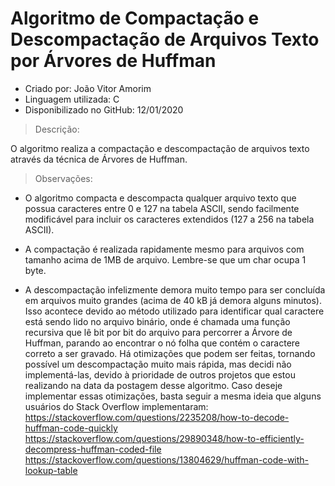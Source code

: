 # Algoritmo de Compactação e Descompactação de Arquivos Texto por Árvores de Huffman

- Criado por: João Vitor Amorim
- Linguagem utilizada: C
- Disponibilizado no GitHub: 12/01/2020


> Descrição:

O algoritmo realiza a compactação e descompactação de arquivos texto
através da técnica de Árvores de Huffman.


> Observações:

- O algoritmo compacta e descompacta qualquer arquivo texto que possua
caracteres entre 0 e 127 na tabela ASCII, sendo facilmente modificável
para incluir os caracteres extendidos (127 a 256 na tabela ASCII).

- A compactação é realizada rapidamente mesmo para arquivos com
tamanho acima de 1MB de arquivo. Lembre-se que um char ocupa 1 byte.

- A descompactação infelizmente demora muito tempo para ser concluída
em arquivos muito grandes (acima de 40 kB já demora alguns minutos).
Isso acontece devido ao método utilizado para identificar qual caractere
está sendo lido no arquivo binário, onde é chamada uma função recursiva
que lê bit por bit do arquivo para percorrer a Árvore de Huffman, parando
ao encontrar o nó folha que contém o caractere correto a ser gravado.
Há otimizações que podem ser feitas, tornando possível um descompactação
muito mais rápida, mas decidi não implementá-las, devido à prioridade de
outros projetos que estou realizando na data da postagem desse algoritmo.
Caso deseje implementar essas otimizações, basta seguir a mesma ideia que
alguns usuários do Stack Overflow implementaram:
https://stackoverflow.com/questions/2235208/how-to-decode-huffman-code-quickly
https://stackoverflow.com/questions/29890348/how-to-efficiently-decompress-huffman-coded-file
https://stackoverflow.com/questions/13804629/huffman-code-with-lookup-table
